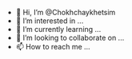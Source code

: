 - 👋 Hi, I’m @Chokhchaykhetsim
- 👀 I’m interested in ...
- 🌱 I’m currently learning ...
- 💞️ I’m looking to collaborate on ...
- 📫 How to reach me ...

<!---
Chokhchaykhetsim/Chokhchaykhetsim is a ✨ special ✨ repository because its `README.md` (this file) appears on your GitHub profile.
You can click the Preview link to take a look at your changes.
--->
